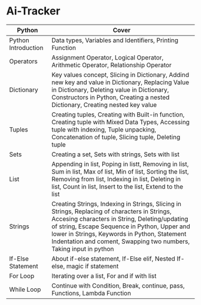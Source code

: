 # Ai-Tracker

|Python              | Cover|
|-------------------|------|
| Python Introduction |Data types, Variables and Identifiers, Printing Function|
| Operators |Assignment Operator, Logical Operator, Arithmetic Operator, Relationship Operator |
|Dictionary |Key values concept, Slicing in Dictionary, Addind new key and value in Dictionary, Replacing Value in Dictionary, Deleting value in Dictionary, Constructors in Python, Creating a nested Dictionary, Creating nested key value |
|Tuples  |Creating tuples, Creating with Built-in function, Creating tuple with Mixed Data Types, Accessing tuple with indexing, Tuple unpacking, Concatenation of tuple, Slicing tuple, Deleting tuple |
|Sets |Creating a set, Sets with strings, Sets with list |
| List |Appending in list, Poping in listt, Removing in list, Sum in list, Max of list, Min of list, Sorting the list, Removing from list, Indexing in list, Deleting in list, Count in list, Insert to the list, Extend to the list |
| Strings|Creating Strings, Indexing in Strings, Slicing in Strings, Replacing of characters in Strings, Accesing characters in String, Deleting/updating of string, Escape Sequence in Python, Upper and lower in Strings, Keywords in Python, Statement Indentation and coment, Swapping two numbers, Taking input in python |
|If-Else Statement |About if-else statement, If-Else elif, Nested If-else, magic if statement |
|For Loop | Iterating over a list, For and if with list |
|While Loop |Continue with Condition, Break, continue, pass, Functions, Lambda Function|

    
